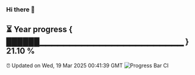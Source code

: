 ### Hi there 👋
⏳ Year progress { ██████▁▁▁▁▁▁▁▁▁▁▁▁▁▁▁▁▁▁▁▁▁▁▁▁ } 21.10 %
---
⏰ Updated on Wed, 19 Mar 2025 00:41:39 GMT
![Progress Bar CI](https://github.com/Moyi321/Moyi321/workflows/Progress%20Bar%20CI/badge.svg)
